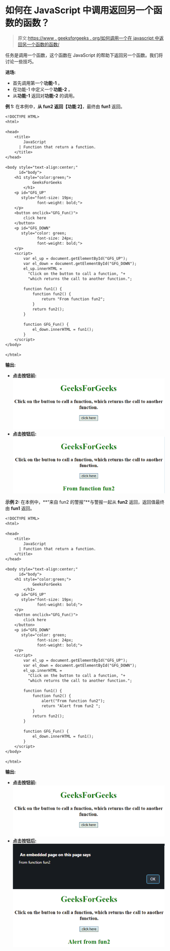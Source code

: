 # 如何在 JavaScript 中调用返回另一个函数的函数？

> 原文:[https://www . geeksforgeeks . org/如何调用一个在 javascript 中返回另一个函数的函数/](https://www.geeksforgeeks.org/how-to-call-a-function-that-return-another-function-in-javascript/)

任务是调用一个函数，这个函数在 JavaScript 的帮助下返回另一个函数。我们将讨论一些技巧。

**进场:**

*   首先调用第一个**功能-1** 。
*   在功能-1 中定义一个**功能-2** 。
*   从**功能-1** 返回对**功能-2** 的调用。

**例 1:** 在本例中，**从 **fun2** 返回【功能 2】**，最终由 **fun1** 返回。

```
<!DOCTYPE HTML>
<html>

<head>
    <title>
        JavaScript 
      | Function that return a function.
    </title>
</head>

<body style="text-align:center;"
      id="body">
    <h1 style="color:green;">  
            GeeksForGeeks
        </h1>
    <p id="GFG_UP" 
       style="font-size: 19px;
              font-weight: bold;">
    </p>
    <button onclick="GFG_Fun()">
        click here
    </button>
    <p id="GFG_DOWN"
       style="color: green; 
              font-size: 24px;
              font-weight: bold;">
    </p>
    <script>
        var el_up = document.getElementById("GFG_UP");
        var el_down = document.getElementById("GFG_DOWN");
        el_up.innerHTML = 
          "Click on the button to call a function, "+
          "which returns the call to another function.";

        function fun1() {
            function fun2() {
                return "From function fun2";
            }
            return fun2();
        }

        function GFG_Fun() {
            el_down.innerHTML = fun1();
        }
    </script>
</body>

</html>
```

**输出:**

*   **点击按钮前:**
    ![](img/79bdd0e44884c29c3d71ba8e2c9a5948.png)
*   **点击按钮后:**
    ![](img/6ca6023d6456759dafd7230988623df8.png)

**示例 2:** 在本例中，**“来自 fun2 的警报”**与警报一起从 **fun2** 返回，返回值最终由 **fun1** 返回。

```
<!DOCTYPE HTML>
<html>

<head>
    <title>
        JavaScript 
      | Function that return a function.
    </title>
</head>

<body style="text-align:center;"
      id="body">
    <h1 style="color:green;">  
            GeeksForGeeks
        </h1>
    <p id="GFG_UP"
       style="font-size: 19px;
              font-weight: bold;">
    </p>
    <button onclick="GFG_Fun()">
        click here
    </button>
    <p id="GFG_DOWN" 
       style="color: green; 
              font-size: 24px; 
              font-weight: bold;">
    </p>
    <script>
        var el_up = document.getElementById("GFG_UP");
        var el_down = document.getElementById("GFG_DOWN");
        el_up.innerHTML = 
          "Click on the button to call a function, "+
          "which returns the call to another function.";

        function fun1() {
            function fun2() {
                alert("From function fun2");
                return "Alert from fun2 ";
            }
            return fun2();
        }

        function GFG_Fun() {
            el_down.innerHTML = fun1();
        }
    </script>
</body>

</html>
```

**输出:**

*   **点击按钮前:**
    ![](img/79bdd0e44884c29c3d71ba8e2c9a5948.png)
*   **点击按钮后:**
    ![](img/cab21d1a24a85864b2ea3d778af6b575.png)
    ![](img/5c6bc5a9dc1af60d0c28d335498590b4.png)